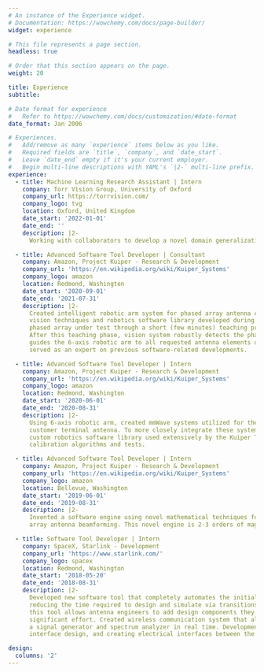 ```yaml
---
# An instance of the Experience widget.
# Documentation: https://wowchemy.com/docs/page-builder/
widget: experience

# This file represents a page section.
headless: true

# Order that this section appears on the page.
weight: 20

title: Experience
subtitle:

# Date format for experience
#   Refer to https://wowchemy.com/docs/customization/#date-format
date_format: Jan 2006

# Experiences.
#   Add/remove as many `experience` items below as you like.
#   Required fields are `title`, `company`, and `date_start`.
#   Leave `date_end` empty if it's your current employer.
#   Begin multi-line descriptions with YAML's `|2-` multi-line prefix.
experience:
  - title: Machine Learning Research Assistant | Intern
    company: Torr Vision Group, University of Oxford 
    company_url: https://torrvision.com/
    company_logo: tvg
    location: Oxford, United Kingdom
    date_start: '2022-01-01'
    date_end: ''
    description: |2-
      Working with collaborators to develop a novel domain generalization algorithm that adversarially trains a deep learning model to learn data augmentations. Developing all software for experiments and writing paper to submit to upcoming ICML workshop on distribution shifts. 

  - title: Advanced Software Tool Developer | Consultant
    company: Amazon, Project Kuiper - Research & Development
    company_url: 'https://en.wikipedia.org/wiki/Kuiper_Systems'
    company_logo: amazon
    location: Redmond, Washington
    date_start: '2020-09-01'
    date_end: '2021-07-31'
    description: |2-
      Created intelligent robotic arm system for phased array antenna calibration and measurements using computer
      vision techniques and robotics software library developed during previous internship. This system learns the
      phased array under test through a short (few minutes) teaching process requiring a single annotated image.
      After this teaching phase, vision system robustly detects the phased array learned in new, varying images and
      guides the 6-axis robotic arm to all requested antenna elements on the detected phased array’s surface. Also
      served as an expert on previous software-related developments.

  - title: Advanced Software Tool Developer | Intern
    company: Amazon, Project Kuiper - Research & Development
    company_url: 'https://en.wikipedia.org/wiki/Kuiper_Systems'
    company_logo: amazon
    location: Redmond, Washington
    date_start: '2020-06-01'
    date_end: '2020-08-31'
    description: |2-
      Using 6-axis robotic arm, created mmWave systems utilized for the calibration and measurement of Kuiper’s
      customer terminal antenna. To more closely integrate these systems into the Antenna Team’s work, developed
      custom robotics software library used extensively by the Kuiper Team to design innovative phased array antenna
      calibration algorithms and tests.

  - title: Advanced Software Tool Developer | Intern
    company: Amazon, Project Kuiper - Research & Development
    company_url: 'https://en.wikipedia.org/wiki/Kuiper_Systems'
    company_logo: amazon
    location: Bellevue, Washington
    date_start: '2019-06-01'
    date_end: '2019-08-31'
    description: |2-
      Invented a software engine using novel mathematical techniques for the rapid analysis and synthesis of phased
      array antenna beamforming. This novel engine is 2-3 orders of magnitude faster than off-the-shelf versions. 

  - title: Software Tool Developer | Intern
    company: SpaceX, Starlink - Development
    company_url: 'https://www.starlink.com/'
    company_logo: spacex
    location: Redmond, Washington
    date_start: '2018-05-20'
    date_end: '2018-08-31'
    description: |2-
      Developed new software tool that completely automates the initial via transition design process, significantly
      reducing the time required to design and simulate via transitions (reduces hours to a few minutes). Furthermore,
      this tool allows antenna engineers to add design components they were previously unable to add without
      significant effort. Created wireless communication system that allows users to remotely control and monitor
      a signal generator and spectrum analyzer in real time. Development required extensive programming, user
      interface design, and creating electrical interfaces between the systems.

design:
  columns: '2'
---
```

